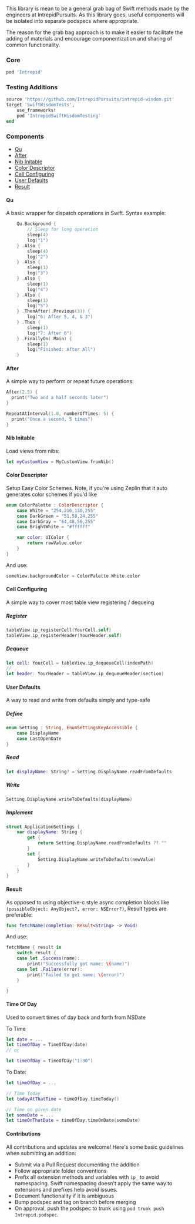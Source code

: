 This library is mean to be a general grab bag of Swift methods made by the engineers at IntrepidPursuits.  As this library goes, useful components will be isolated into separate podspecs where appropriate.

The reason for the grab bag approach is to make it easier to facilitate the adding of materials and encourage componentization and sharing of common functionality.

### Core

```Ruby
pod 'Intrepid'
```

### Testing Additions

```Ruby
source 'https://github.com/IntrepidPursuits/intrepid-wisdom.git'
target 'SwiftWisdomTests',
    use_frameworks!
    pod 'IntrepidSwiftWisdomTesting'
end
```

### Components

* [Qu](#qu)
* [After](#after)
* [Nib Initable](#nib-initable)
* [Color Descriptor](#color-descriptor)
* [Cell Configuring](#cell-configuring)
* [User Defaults](#user-defaults)
* [Result](#result)

#### Qu

A basic wrapper for dispatch operations in Swift.  Syntax example:

```Swift
    Qu.Background {
        // Sleep for long operation
        sleep(4)
        log("1")
    } .Also {
        sleep(4)
        log("2")
    } .Also {
        sleep(1)
        log("3")
    } .Also {
        sleep(1)
        log("4")
    } .Also {
        sleep(1)
        log("5")
    } .ThenAfter(.Previous(3)) {
        log("6: After 5, 4, & 3")
    } .Then {
        sleep(1)
        log("7: After 6")
    } .FinallyOn(.Main) {
        sleep(1)
        log("Finished: After All")
    }
```

#### After

A simple way to perform or repeat future operations:

```Swift
After(2.5) {
  print("Two and a half seconds later")
}

RepeatAtInterval(1.0, numberOfTimes: 5) {
  print("Once a second, 5 times")
}
```

#### Nib Initable

Load views from nibs:

```Swift
let myCustomView = MyCustomView.fromNib()
```

#### Color Descriptor

Setup Easy Color Schemes.  Note, if you're using Zeplin that it auto generates color schemes if you'd like

```Swift
enum ColorPalette : ColorDescriptor {
    case White = "254,216,130,255"
    case DarkGreen = "51,58,24,255"
    case DarkGray = "64,48,56,255"
    case BrightWhite = "#ffffff"

    var color: UIColor {
        return rawValue.color
    }
}
```

And use:

```Swift
someView.backgroundColor = ColorPalette.White.color
```

#### Cell Configuring

A simple way to cover most table view registering / dequeing

##### Register

```Swift
tableView.ip_registerCell(YourCell.self)
tableView.ip_registerHeader(YourHeader.self)
```

##### Dequeue

```Swift
let cell: YourCell = tableView.ip_dequeueCell(indexPath)
//
let header: YourHeader = tableView.ip_dequeueHeader(section)
```

#### User Defaults

A way to read and write from defaults simply and type-safe

##### Define

```Swift
enum Setting : String, EnumSettingsKeyAccessible {
    case DisplayName
    case LastOpenDate
}
```

##### Read

```Swift
let displayName: String? = Setting.DisplayName.readFromDefaults
```

##### Write

```Swift
Setting.DisplayName.writeToDefaults(displayName)
```

##### Implement

```Swift
struct ApplicationSettings {
    var displayName: String {
        get {
            return Setting.DisplayName.readFromDefaults ?? ""
        }
        set {
            Setting.DisplayName.writeToDefaults(newValue)
        }
    }
}
```

#### Result

As opposed to using objective-c style async completion blocks like `(possibleObject: AnyObject?, error: NSError?)`, Result types are preferable:

```Swift
func fetchName(completion: Result<String> -> Void)
```

And use:

```Swift
fetchName { result in
    switch result {
    case let .Success(name):
        print("Successfully got name: \(name)")
    case let .Failure(error):
        print("Failed to get name: \(error)")
    }

}
```

#### Time Of Day

Used to convert times of day back and forth from NSDate

To Time

```Swift
let date = ...
let timeOfDay = TimeOfDay(date)
// or

let timeOfDay = TimeOfDay("1:30")
```

To Date:

```Swift
let timeOfDay = ...

// Time Today
let todayAtThatTime = timeOfDay.timeToday()

// Time on given date
let someDate = ...
let timeOnThatDate = timeOfDay.timeOnDate(someDate)
```

#### Contributions

All contributions and updates are welcome!  Here's some basic guidelines when submitting an addition:

- Submit via a Pull Request documenting the addition
- Follow appropriate folder conventions
- Prefix all extension methods and variables with `ip_` to avoid namespacing.  Swift namespacing doesn't apply the same way to extensions and prefixes help avoid issues.
- Document functionality if it is ambiguous
- Bump podspec and tag on branch before merging
- On approval, push the podspec to trunk using `pod trunk push Intrepid.podspec`. 

